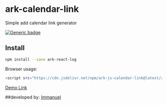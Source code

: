 # ark-calendar-link

Simple add calendar link generator

[![Generic badge](https://img.shields.io/badge/ark--js--calendar--link-green)](https://www.npmjs.com/package/ark-js-calendar-link/)

## Install

```bash
npm install --save ark-react-log
```

Browser usage:
```bash
<script src="https://cdn.jsdelivr.net/npm/ark-js-calendar-link@latest/ark-calendar-link.js"></script>
```

[Demo Link](https://immi5556.github.io/ark-calendar-link/ "Demo Link")


##developed by:  [Immanuel](https://immi5556.github.io/ark-calendar-link/ "Immanuel")